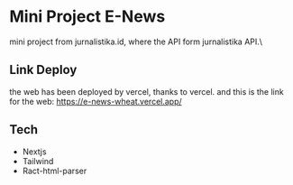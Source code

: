 # Mini Project E-News

mini project from jurnalistika.id, where the API form jurnalistika API.\

## Link Deploy

the web has been deployed by vercel, thanks to vercel.
and this is the link for the web: https://e-news-wheat.vercel.app/

## Tech

- Nextjs
- Tailwind
- Ract-html-parser
